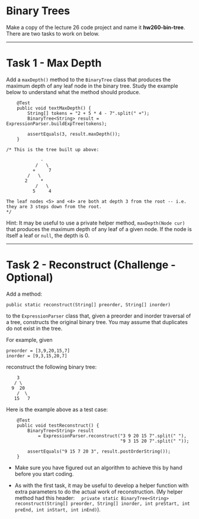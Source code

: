 # Binary Trees

Make a copy of the lecture 26 code project and name it **hw260-bin-tree**. There are two tasks to work on below.

---

# Task 1 - Max Depth

Add a `maxDepth()` method to the `BinaryTree` class that produces the maximum depth of any leaf node in the binary tree. Study the example below to understand what the method should produce.

```
    @Test
    public void textMaxDepth() {
        String[] tokens = "2 + 5 * 4 - 7".split(" +");
        BinaryTree<String> result = ExpressionParser.buildExpTree(tokens);

        assertEquals(3, result.maxDepth());
    }

/* This is the tree built up above:

             -
           /   \
          +     7
        /   \
       2     *
           /   \
          5     4

The leaf nodes <5> and <4> are both at depth 3 from the root -- i.e. they are 3 steps down from the root.
*/
```

Hint: It may be useful to use a private helper method, `maxDepth(Node cur)` that produces the maximum depth of any leaf of a given node. If the node is itself a leaf or `null`, the depth is 0.

---

# Task 2 - Reconstruct (Challenge - Optional) 

Add a method:
```
public static reconstruct(String[] preorder, String[] inorder)
```

to the `ExpressionParser` class that, given a preorder and inorder traversal of a tree, constructs the original binary tree. You may assume that duplicates do not exist in the tree.

For example, given

```
preorder = [3,9,20,15,7]
inorder = [9,3,15,20,7]
```

reconstruct the following binary tree:

```
    3
   / \
  9  20
    /  \
   15   7
```


Here is the example above as a test case:

```
    @Test
    public void testReconstruct() {
        BinaryTree<String> result
            = ExpressionParser.reconstruct("3 9 20 15 7".split(" "), 
                                           "9 3 15 20 7".split(" "));
        
        assertEquals("9 15 7 20 3", result.postOrderString());
    }
```

- Make sure you have figured out an algorithm to achieve this by hand before you start coding.
  
- As with the first task, it may be useful to develop a helper function with extra parameters to do the actual work of reconstruction. (My helper method had this header: `  private static BinaryTree<String> reconstruct(String[] preorder, String[] inorder, int preStart, int preEnd, int inStart, int inEnd)`).

